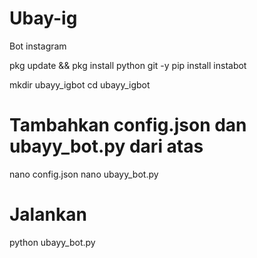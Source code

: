 # Ubay-ig
Bot instagram

pkg update && pkg install python git -y
pip install instabot

mkdir ubayy_igbot
cd ubayy_igbot

# Tambahkan config.json dan ubayy_bot.py dari atas
nano config.json
nano ubayy_bot.py

# Jalankan
python ubayy_bot.py
